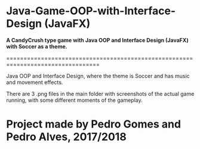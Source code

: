 # Java-Game-OOP-with-Interface-Design (JavaFX)
**A CandyCrush type game with Java OOP and Interface Design (JavaFX) with Soccer as a theme.**

=================================================================================

Java OOP and Interface Design, where the theme is Soccer and has music and movement effects.

There are 3 .png files in the main folder with screenshots of the actual game running, with some different moments of the gameplay.


Project made by Pedro Gomes and Pedro Alves, 2017/2018
=================================================================================
